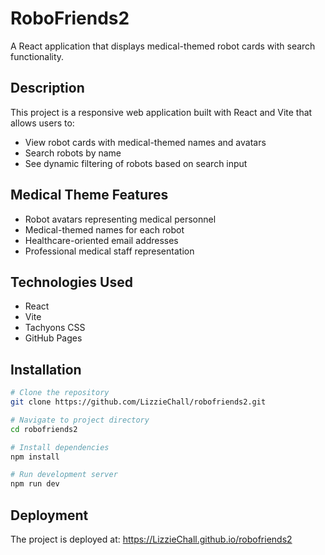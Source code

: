 # RoboFriends2

A React application that displays medical-themed robot cards with search functionality.

## Description
This project is a responsive web application built with React and Vite that allows users to:
- View robot cards with medical-themed names and avatars
- Search robots by name
- See dynamic filtering of robots based on search input

## Medical Theme Features
- Robot avatars representing medical personnel
- Medical-themed names for each robot
- Healthcare-oriented email addresses
- Professional medical staff representation

## Technologies Used
- React
- Vite
- Tachyons CSS
- GitHub Pages

## Installation
```bash
# Clone the repository
git clone https://github.com/LizzieChall/robofriends2.git

# Navigate to project directory
cd robofriends2

# Install dependencies
npm install

# Run development server
npm run dev
```

## Deployment
The project is deployed at: https://LizzieChall.github.io/robofriends2
